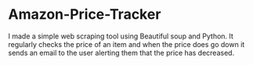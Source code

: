 # Amazon-Price-Tracker
I made a simple web scraping tool using Beautiful soup and Python. It regularly checks the price of an item and when the price does go down it sends an email to the user alerting them that the price has decreased.
